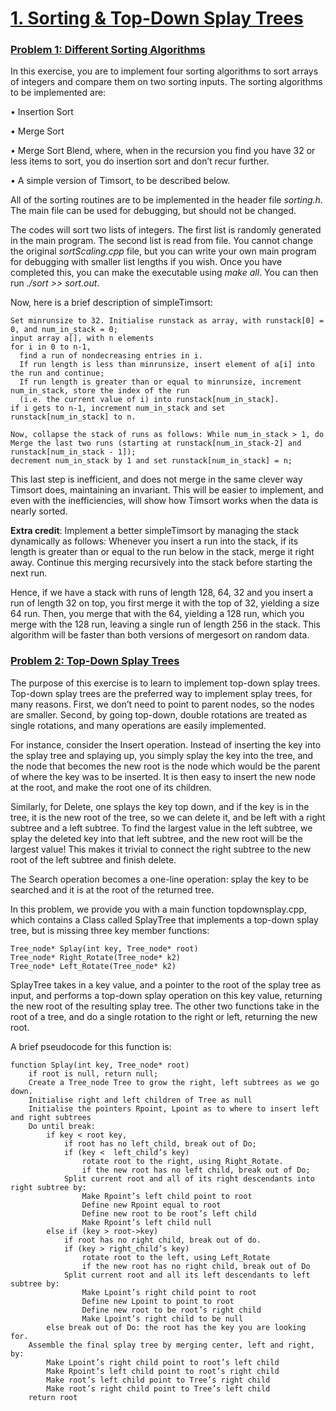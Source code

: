 # <ins>1. Sorting & Top-Down Splay Trees</ins>
### <ins>Problem 1: Different Sorting Algorithms</ins>
In this exercise, you are to implement four sorting algorithms to sort arrays of integers and compare them on two sorting inputs. The sorting algorithms
to be implemented are:

• Insertion Sort

• Merge Sort

• Merge Sort Blend, where, when in the recursion you find you have 32 or less items to sort, you do insertion sort and don’t recur further.

• A simple version of Timsort, to be described below.

All of the sorting routines are to be implemented in the header file *sorting.h*. The main file can be used for debugging, but should not be changed.

The codes will sort two lists of integers. The first list is randomly generated in the main program. The second list is read from file. You cannot change
the original *sortScaling.cpp* file, but you can write your own main program for debugging with smaller list lengths if you wish. Once you have completed this,
you can make the executable using *make all*. You can then run *./sort >> sort.out*.

Now, here is a brief description of simpleTimsort:

    Set minrunsize to 32. Initialise runstack as array, with runstack[0] = 0, and num_in_stack = 0;
    input array a[], with n elements
    for i in 0 to n-1,
      find a run of nondecreasing entries in i.
      If run length is less than minrunsize, insert element of a[i] into the run and continue;
      If run length is greater than or equal to minrunsize, increment num_in_stack, store the index of the run
      (i.e. the current value of i) into runstack[num_in_stack].
    if i gets to n-1, increment num_in_stack and set runstack[num_in_stack] to n.
    
    Now, collapse the stack of runs as follows: While num_in_stack > 1, do
    Merge the last two runs (starting at runstack[num_in_stack-2] and runstack[num_in_stack - 1]);
    decrement num_in_stack by 1 and set runstack[num_in_stack] = n;
    
This last step is inefficient, and does not merge in the same clever way Timsort does, maintaining an invariant. This will be easier to implement, and even
with the inefficiencies, will show how Timsort works when the data is nearly sorted.

**Extra credit**: Implement a better simpleTimsort by managing the stack dynamically as follows: Whenever you insert a run into the stack, if its length
is greater than or equal to the run below in the stack, merge it right away. Continue this merging recursively into the stack before starting the next run.

Hence, if we have a stack with runs of length 128, 64, 32 and you insert a run of length 32 on top, you first merge it with the top of 32, yielding a
size 64 run. Then, you merge that with the 64, yielding a 128 run, which you merge with the 128 run, leaving a single run of length 256 in the stack.
This algorithm will be faster than both versions of mergesort on random data.

### <ins>Problem 2: Top-Down Splay Trees</ins>
The purpose of this exercise is to learn to implement top-down splay trees. Top-down splay trees are the preferred way to implement splay trees, 
for many reasons. First, we don’t need to point to parent nodes, so the nodes are smaller. Second, by going top-down, double rotations are treated
as single rotations, and many operations are easily implemented.

For instance, consider the Insert operation. Instead of inserting the key into the splay tree and splaying up, you simply splay the key into the tree, 
and the node that becomes the new root is the node which would be the parent of where the key was to be inserted. It is then easy to insert the new node 
at the root, and make the root one of its children.

Similarly, for Delete, one splays the key top down, and if the key is in the tree, it is the new root of the tree, so we can delete it, and be left 
with a right subtree and a left subtree. To find the largest value in the left subtree, we splay the deleted key into that left subtree, and the new root 
will be the largest value! This makes it trivial to connect the right subtree to the new root of the left subtree and finish delete.

The Search operation becomes a one-line operation: splay the key to be searched and it is at the root of the returned tree.

In this problem, we provide you with a main function topdownsplay.cpp, which contains a Class called SplayTree that implements a top-down splay tree, but
is missing three key member functions:

    Tree_node* Splay(int key, Tree_node* root) 
    Tree_node* Right_Rotate(Tree_node* k2)
    Tree_node* Left_Rotate(Tree_node* k2)

SplayTree takes in a key value, and a pointer to the root of the splay tree as input, and performs a top-down splay operation on this key value, 
returning the new root of the resulting splay tree. The other two functions take in the root of a tree, and do a single rotation to the right or left, 
returning the new root.

A brief pseudocode for this function is:

    function Splay(int key, Tree_node* root)
        if root is null, return null;
        Create a Tree_node Tree to grow the right, left subtrees as we go down.
        Initialise right and left children of Tree as null
        Initialise the pointers Rpoint, Lpoint as to where to insert left and right subtrees
        Do until break:
            if key < root key,
                if root has no left_child, break out of Do;
                if (key <  left_child’s key)
                    rotate root to the right, using Right_Rotate.
                    if the new root has no left child, break out of Do;
                Split current root and all of its right descendants into right subtree by:
                    Make Rpoint’s left child point to root
                    Define new Rpoint equal to root
                    Define new root to be root’s left child
                    Make Rpoint’s left child null
            else if (key > root->key)
                if root has no right child, break out of do.
                if (key > right_child’s key)
                    rotate root to the left, using Left_Rotate
                    if the new root has no right child, break out of Do
                Split current root and all its left descendants to left subtree by:
                    Make Lpoint’s right child point to root
                    Define new Lpoint to point to root
                    Define new root to be root’s right child
                    Make Lpoint’s right child to be null
            else break out of Do: the root has the key you are looking for.
        Assemble the final splay tree by merging center, left and right, by:
            Make Lpoint’s right child point to root’s left child
            Make Rpoint’s left child point to root’s right child
            Make root’s left child point to Tree’s right child
            Make root’s right child point to Tree’s left child
        return root
